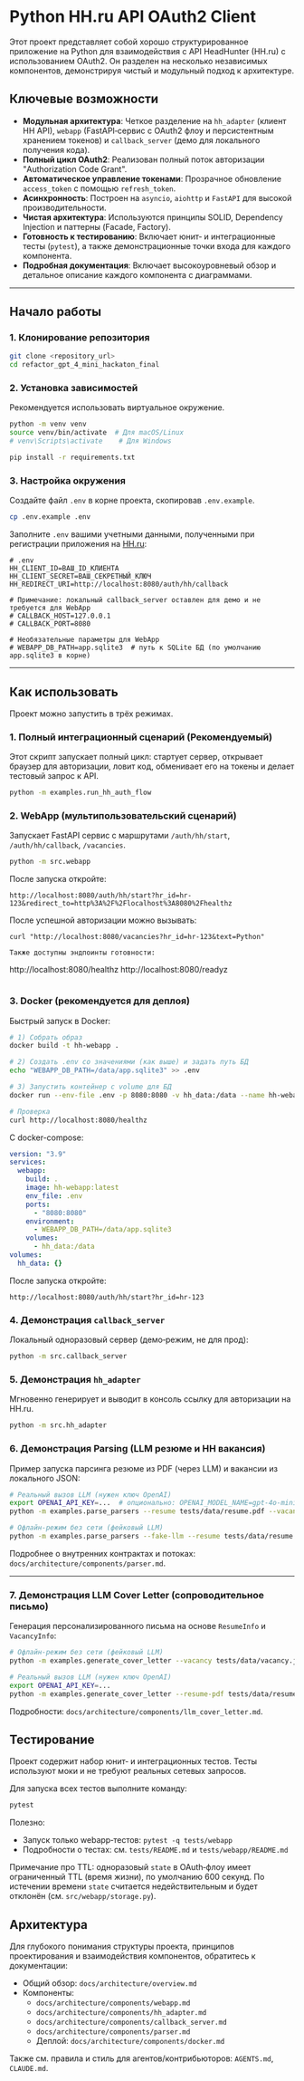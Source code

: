 # Python HH.ru API OAuth2 Client

Этот проект представляет собой хорошо структурированное приложение на Python для взаимодействия с API HeadHunter (HH.ru) с использованием OAuth2. Он разделен на несколько независимых компонентов, демонстрируя чистый и модульный подход к архитектуре.

## Ключевые возможности

-   **Модульная архитектура**: Четкое разделение на `hh_adapter` (клиент HH API), `webapp` (FastAPI‑сервис с OAuth2 флоу и персистентным хранением токенов) и `callback_server` (демо для локального получения кода).
-   **Полный цикл OAuth2**: Реализован полный поток авторизации "Authorization Code Grant".
-   **Автоматическое управление токенами**: Прозрачное обновление `access_token` с помощью `refresh_token`.
-   **Асинхронность**: Построен на `asyncio`, `aiohttp` и `FastAPI` для высокой производительности.
-   **Чистая архитектура**: Используются принципы SOLID, Dependency Injection и паттерны (Facade, Factory).
-   **Готовность к тестированию**: Включает юнит‑ и интеграционные тесты (`pytest`), а также демонстрационные точки входа для каждого компонента.
-   **Подробная документация**: Включает высокоуровневый обзор и детальное описание каждого компонента с диаграммами.

---

## Начало работы

### 1. Клонирование репозитория

```bash
git clone <repository_url>
cd refactor_gpt_4_mini_hackaton_final
```

### 2. Установка зависимостей

Рекомендуется использовать виртуальное окружение.

```bash
python -m venv venv
source venv/bin/activate  # Для macOS/Linux
# venv\Scripts\activate    # Для Windows

pip install -r requirements.txt
```

### 3. Настройка окружения

Создайте файл `.env` в корне проекта, скопировав `.env.example`.

```bash
cp .env.example .env
```

Заполните `.env` вашими учетными данными, полученными при регистрации приложения на [HH.ru](https://dev.hh.ru/admin):

```dotenv
# .env
HH_CLIENT_ID=ВАШ_ID_КЛИЕНТА
HH_CLIENT_SECRET=ВАШ_СЕКРЕТНЫЙ_КЛЮЧ
HH_REDIRECT_URI=http://localhost:8080/auth/hh/callback

# Примечание: локальный callback_server оставлен для демо и не требуется для WebApp
# CALLBACK_HOST=127.0.0.1
# CALLBACK_PORT=8080

# Необязательные параметры для WebApp
# WEBAPP_DB_PATH=app.sqlite3  # путь к SQLite БД (по умолчанию app.sqlite3 в корне)
```

---

## Как использовать

Проект можно запустить в трёх режимах.

### 1. Полный интеграционный сценарий (Рекомендуемый)

Этот скрипт запускает полный цикл: стартует сервер, открывает браузер для авторизации, ловит код, обменивает его на токены и делает тестовый запрос к API.

```bash
python -m examples.run_hh_auth_flow
```

### 2. WebApp (мультипользовательский сценарий)

Запускает FastAPI сервис с маршрутами `/auth/hh/start`, `/auth/hh/callback`, `/vacancies`.

```bash
python -m src.webapp
```

После запуска откройте:

```
http://localhost:8080/auth/hh/start?hr_id=hr-123&redirect_to=http%3A%2F%2Flocalhost%3A8080%2Fhealthz
```

После успешной авторизации можно вызывать:

```
curl "http://localhost:8080/vacancies?hr_id=hr-123&text=Python"

Также доступны эндпоинты готовности:

```
http://localhost:8080/healthz
http://localhost:8080/readyz
```
```

### 3. Docker (рекомендуется для деплоя)

Быстрый запуск в Docker:

```bash
# 1) Собрать образ
docker build -t hh-webapp .

# 2) Создать .env со значениями (как выше) и задать путь БД
echo "WEBAPP_DB_PATH=/data/app.sqlite3" >> .env

# 3) Запустить контейнер с volume для БД
docker run --env-file .env -p 8080:8080 -v hh_data:/data --name hh-webapp hh-webapp

# Проверка
curl http://localhost:8080/healthz
```

С docker-compose:

```yaml
version: "3.9"
services:
  webapp:
    build: .
    image: hh-webapp:latest
    env_file: .env
    ports:
      - "8080:8080"
    environment:
      - WEBAPP_DB_PATH=/data/app.sqlite3
    volumes:
      - hh_data:/data
volumes:
  hh_data: {}
```

После запуска откройте:

```
http://localhost:8080/auth/hh/start?hr_id=hr-123
```

### 4. Демонстрация `callback_server`

Локальный одноразовый сервер (демо‑режим, не для прод):

```bash
python -m src.callback_server
```

### 5. Демонстрация `hh_adapter`

Мгновенно генерирует и выводит в консоль ссылку для авторизации на HH.ru.

```bash
python -m src.hh_adapter
```

### 6. Демонстрация Parsing (LLM резюме и HH вакансия)

Пример запуска парсинга резюме из PDF (через LLM) и вакансии из локального JSON:

```bash
# Реальный вызов LLM (нужен ключ OpenAI)
export OPENAI_API_KEY=...  # опционально: OPENAI_MODEL_NAME=gpt-4o-mini-2024-07-18
python -m examples.parse_parsers --resume tests/data/resume.pdf --vacancy tests/data/vacancy.json

# Офлайн-режим без сети (фейковый LLM)
python -m examples.parse_parsers --fake-llm --resume tests/data/resume.pdf --vacancy tests/data/vacancy.json
```

Подробнее о внутренних контрактах и потоках: `docs/architecture/components/parser.md`.

---

### 7. Демонстрация LLM Cover Letter (сопроводительное письмо)

Генерация персонализированного письма на основе `ResumeInfo` и `VacancyInfo`:

```bash
# Офлайн-режим без сети (фейковый LLM)
python -m examples.generate_cover_letter --vacancy tests/data/vacancy.json --fake-llm

# Реальный вызов LLM (нужен ключ OpenAI)
export OPENAI_API_KEY=...
python -m examples.generate_cover_letter --resume-pdf tests/data/resume.pdf --vacancy tests/data/vacancy.json
```

Подробности: `docs/architecture/components/llm_cover_letter.md`.

## Тестирование

Проект содержит набор юнит‑ и интеграционных тестов. Тесты используют моки и не требуют реальных сетевых запросов.

Для запуска всех тестов выполните команду:

```bash
pytest
```

Полезно:

- Запуск только webapp‑тестов: `pytest -q tests/webapp`
- Подробности о тестах: см. `tests/README.md` и `tests/webapp/README.md`

Примечание про TTL: одноразовый `state` в OAuth‑флоу имеет ограниченный TTL (время жизни), по умолчанию 600 секунд. По истечении времени `state` считается недействительным и будет отклонён (см. `src/webapp/storage.py`).

## Архитектура

Для глубокого понимания структуры проекта, принципов проектирования и взаимодействия компонентов, обратитесь к документации:

- Общий обзор: `docs/architecture/overview.md`
- Компоненты:
  - `docs/architecture/components/webapp.md`
  - `docs/architecture/components/hh_adapter.md`
  - `docs/architecture/components/callback_server.md`
  - `docs/architecture/components/parser.md`
  - Деплой: `docs/architecture/components/docker.md`

Также см. правила и стиль для агентов/контрибьюторов: `AGENTS.md`, `CLAUDE.md`.

